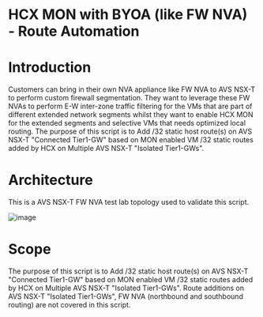 # HCX MON with BYOA (like FW NVA) - Route Automation

# Introduction
Customers can bring in their own NVA appliance like FW NVA to AVS NSX-T to perform custom firewall segmentation. They want to leverage these FW NVAs to perform E-W inter-zone traffic filtering for the VMs that are part of different extended network segments whilst they want to enable HCX MON for the extended segments and selective VMs that needs optimized local routing. The purpose of this script is to Add /32 static host route(s) on AVS NSX-T "Connected Tier1-GW" based on MON enabled VM /32 static routes added by HCX on Multiple AVS NSX-T "Isolated Tier1-GWs".

# Architecture
This is a AVS NSX-T FW NVA test lab topology used to validate this script.

![image](https://user-images.githubusercontent.com/101758347/224368420-fea23614-8ea9-49d8-bbfc-1501941099d1.png)

# Scope
The purpose of this script is to Add /32 static host route(s) on AVS NSX-T "Connected Tier1-GW" based on MON enabled VM /32 static routes added by HCX on Multiple AVS NSX-T "Isolated Tier1-GWs". Route additions on AVS NSX-T "Isolated Tier1-GWs", FW NVA (northbound and southbound routing) are not covered in this script.
